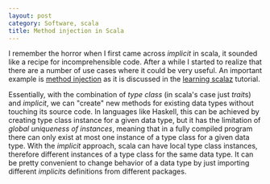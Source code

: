 ```yaml
---
layout: post
category: Software, scala
title: Method injection in Scala
---
```


I remember the horror when I first came across *implicit* in scala, it
sounded like a recipe for incomprehensible code. After a while I
started to realize that there are a number of use cases where it could
be very useful. An important example is [method
injection](http://eed3si9n.com/learning-scalaz/method-injection.html)
as it is discussed in the [learning
scalaz](http://eed3si9n.com/learning-scalaz/index.html) tutorial.

Essentially, with the combination of *type class* (in scala's
case just *trait*s) and *implicit*, we can "create" new methods for
existing data types without touching its source code. In languages
like Haskell, this can be achieved by creating type class instance for
a given data type, but it has the limitation of *global uniqueness of
instances*, meaning that in a fully compiled program there can only
exist at most one instance of a type class for a given data type. With
the *implicit* approach, scala can have local type class instances,
therefore different instances of a type class for the same data
type. It can be pretty convenient to change behavior of a data type
by just importing different *implicit*s definitions from different
packages.
